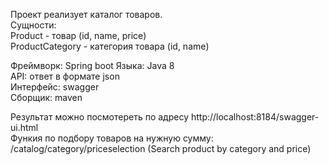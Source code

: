 Проект реализует каталог товаров.  
Сущности:  
Product - товар (id, name, price)  
ProductCategory - категория товара (id, name)  

Фреймворк: Spring boot 
Языка: Java 8  
API: ответ в формате json  
Интерфейс: swаgger  
Сборщик: maven  

Результат можно посмотереть по адресу http://localhost:8184/swagger-ui.html   
Функия по подбору товаров на нужную сумму: /catalog/category/priceselection (Search product by category and price)  
